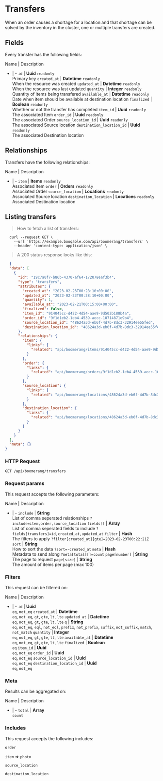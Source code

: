 # Transfers

When an order causes a shortage for a location and that shortage can be solved by the inventory in the cluster, one or multiple transfers are created.

## Fields
Every transfer has the following fields:

Name | Description
- | -
`id` | **Uuid** `readonly`<br>Primary key
`created_at` | **Datetime** `readonly`<br>When the resource was created
`updated_at` | **Datetime** `readonly`<br>When the resource was last updated
`quantity` | **Integer** `readonly`<br>Quantity of items being transfered
`available_at` | **Datetime** `readonly`<br>Date when item should be available at destination location
`finalized` | **Boolean** `readonly`<br>Whether or not the transfer has completed
`item_id` | **Uuid** `readonly`<br>The associated Item
`order_id` | **Uuid** `readonly`<br>The associated Order
`source_location_id` | **Uuid** `readonly`<br>The associated Source location
`destination_location_id` | **Uuid** `readonly`<br>The associated Destination location


## Relationships
Transfers have the following relationships:

Name | Description
- | -
`item` | **Items** `readonly`<br>Associated Item
`order` | **Orders** `readonly`<br>Associated Order
`source_location` | **Locations** `readonly`<br>Associated Source location
`destination_location` | **Locations** `readonly`<br>Associated Destination location


## Listing transfers



> How to fetch a list of transfers:

```shell
  curl --request GET \
    --url 'https://example.booqable.com/api/boomerang/transfers' \
    --header 'content-type: application/json' \
```

> A 200 status response looks like this:

```json
  {
  "data": [
    {
      "id": "19c7a0f7-b86b-4370-af64-172078eaf3b4",
      "type": "transfers",
      "attributes": {
        "created_at": "2023-02-23T00:28:10+00:00",
        "updated_at": "2023-02-23T00:28:10+00:00",
        "quantity": 1,
        "available_at": "2023-02-21T00:15:00+00:00",
        "finalized": false,
        "item_id": "914045cc-d422-4d54-aae9-9d502b188b4a",
        "order_id": "9f1d1eb2-1eb4-4539-aecc-10714871e9b4",
        "source_location_id": "48624a3d-eb6f-4d7b-8dc3-32914ee55fed",
        "destination_location_id": "48624a3d-eb6f-4d7b-8dc3-32914ee55fed"
      },
      "relationships": {
        "item": {
          "links": {
            "related": "api/boomerang/items/914045cc-d422-4d54-aae9-9d502b188b4a"
          }
        },
        "order": {
          "links": {
            "related": "api/boomerang/orders/9f1d1eb2-1eb4-4539-aecc-10714871e9b4"
          }
        },
        "source_location": {
          "links": {
            "related": "api/boomerang/locations/48624a3d-eb6f-4d7b-8dc3-32914ee55fed"
          }
        },
        "destination_location": {
          "links": {
            "related": "api/boomerang/locations/48624a3d-eb6f-4d7b-8dc3-32914ee55fed"
          }
        }
      }
    }
  ],
  "meta": {}
}
```

### HTTP Request

`GET /api/boomerang/transfers`

### Request params

This request accepts the following parameters:

Name | Description
- | -
`include` | **String** <br>List of comma seperated relationships `?include=item,order,source_location`
`fields[]` | **Array** <br>List of comma seperated fields to include `?fields[transfers]=id,created_at,updated_at`
`filter` | **Hash** <br>The filters to apply `?filter[created_at][gte]=2023-02-23T00:22:21Z`
`sort` | **String** <br>How to sort the data `?sort=-created_at`
`meta` | **Hash** <br>Metadata to send along `?meta[total][]=count`
`page[number]` | **String** <br>The page to request
`page[size]` | **String** <br>The amount of items per page (max 100)


### Filters

This request can be filtered on:

Name | Description
- | -
`id` | **Uuid** <br>`eq`, `not_eq`
`created_at` | **Datetime** <br>`eq`, `not_eq`, `gt`, `gte`, `lt`, `lte`
`updated_at` | **Datetime** <br>`eq`, `not_eq`, `gt`, `gte`, `lt`, `lte`
`q` | **String** <br>`eq`, `not_eq`, `eql`, `not_eql`, `prefix`, `not_prefix`, `suffix`, `not_suffix`, `match`, `not_match`
`quantity` | **Integer** <br>`eq`, `not_eq`, `gt`, `gte`, `lt`, `lte`
`available_at` | **Datetime** <br>`eq`, `not_eq`, `gt`, `gte`, `lt`, `lte`
`finalized` | **Boolean** <br>`eq`
`item_id` | **Uuid** <br>`eq`, `not_eq`
`order_id` | **Uuid** <br>`eq`, `not_eq`
`source_location_id` | **Uuid** <br>`eq`, `not_eq`
`destination_location_id` | **Uuid** <br>`eq`, `not_eq`


### Meta

Results can be aggregated on:

Name | Description
- | -
`total` | **Array** <br>`count`


### Includes

This request accepts the following includes:

`order`


`item` => 
`photo`




`source_location`


`destination_location`





